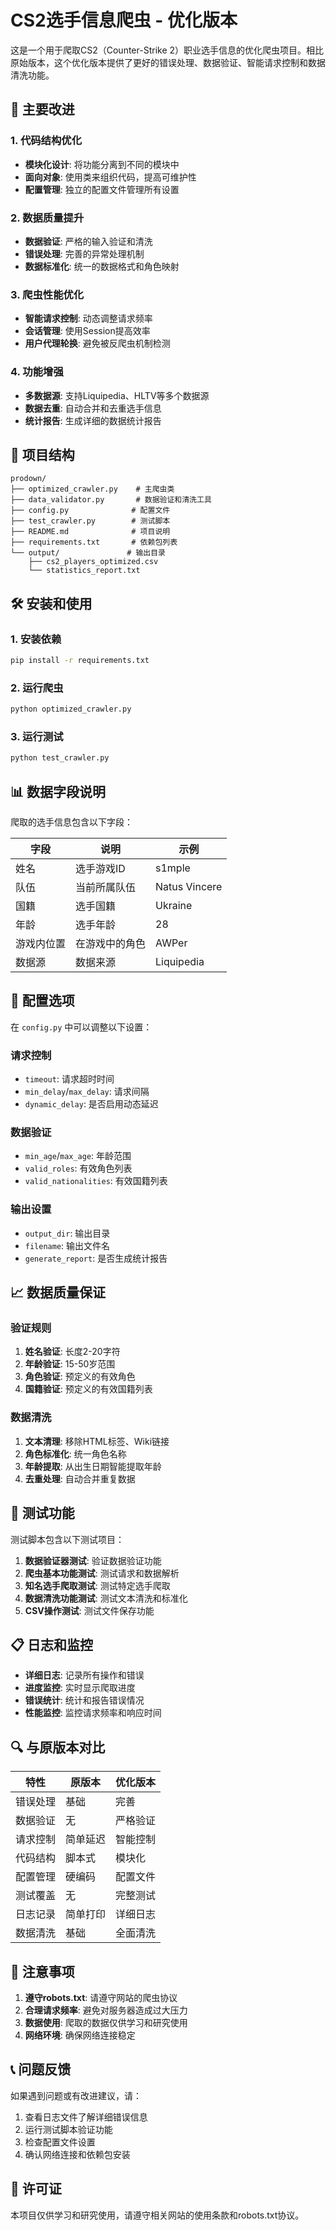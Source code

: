 # CS2选手信息爬虫 - 优化版本

这是一个用于爬取CS2（Counter-Strike 2）职业选手信息的优化爬虫项目。相比原始版本，这个优化版本提供了更好的错误处理、数据验证、智能请求控制和数据清洗功能。

## 🚀 主要改进

### 1. 代码结构优化
- **模块化设计**: 将功能分离到不同的模块中
- **面向对象**: 使用类来组织代码，提高可维护性
- **配置管理**: 独立的配置文件管理所有设置

### 2. 数据质量提升
- **数据验证**: 严格的输入验证和清洗
- **错误处理**: 完善的异常处理机制
- **数据标准化**: 统一的数据格式和角色映射

### 3. 爬虫性能优化
- **智能请求控制**: 动态调整请求频率
- **会话管理**: 使用Session提高效率
- **用户代理轮换**: 避免被反爬虫机制检测

### 4. 功能增强
- **多数据源**: 支持Liquipedia、HLTV等多个数据源
- **数据去重**: 自动合并和去重选手信息
- **统计报告**: 生成详细的数据统计报告

## 📁 项目结构

```
prodown/
├── optimized_crawler.py    # 主爬虫类
├── data_validator.py       # 数据验证和清洗工具
├── config.py              # 配置文件
├── test_crawler.py        # 测试脚本
├── README.md              # 项目说明
├── requirements.txt       # 依赖包列表
└── output/               # 输出目录
    ├── cs2_players_optimized.csv
    └── statistics_report.txt
```

## 🛠️ 安装和使用

### 1. 安装依赖

```bash
pip install -r requirements.txt
```

### 2. 运行爬虫

```bash
python optimized_crawler.py
```

### 3. 运行测试

```bash
python test_crawler.py
```

## 📊 数据字段说明

爬取的选手信息包含以下字段：

| 字段 | 说明 | 示例 |
|------|------|------|
| 姓名 | 选手游戏ID | s1mple |
| 队伍 | 当前所属队伍 | Natus Vincere |
| 国籍 | 选手国籍 | Ukraine |
| 年龄 | 选手年龄 | 28 |
| 游戏内位置 | 在游戏中的角色 | AWPer |
| 数据源 | 数据来源 | Liquipedia |

## 🔧 配置选项

在 `config.py` 中可以调整以下设置：

### 请求控制
- `timeout`: 请求超时时间
- `min_delay`/`max_delay`: 请求间隔
- `dynamic_delay`: 是否启用动态延迟

### 数据验证
- `min_age`/`max_age`: 年龄范围
- `valid_roles`: 有效角色列表
- `valid_nationalities`: 有效国籍列表

### 输出设置
- `output_dir`: 输出目录
- `filename`: 输出文件名
- `generate_report`: 是否生成统计报告

## 📈 数据质量保证

### 验证规则
1. **姓名验证**: 长度2-20字符
2. **年龄验证**: 15-50岁范围
3. **角色验证**: 预定义的有效角色
4. **国籍验证**: 预定义的有效国籍列表

### 数据清洗
1. **文本清理**: 移除HTML标签、Wiki链接
2. **角色标准化**: 统一角色名称
3. **年龄提取**: 从出生日期智能提取年龄
4. **去重处理**: 自动合并重复数据

## 🧪 测试功能

测试脚本包含以下测试项目：

1. **数据验证器测试**: 验证数据验证功能
2. **爬虫基本功能测试**: 测试请求和数据解析
3. **知名选手爬取测试**: 测试特定选手爬取
4. **数据清洗功能测试**: 测试文本清洗和标准化
5. **CSV操作测试**: 测试文件保存功能

## 📋 日志和监控

- **详细日志**: 记录所有操作和错误
- **进度监控**: 实时显示爬取进度
- **错误统计**: 统计和报告错误情况
- **性能监控**: 监控请求频率和响应时间

## 🔍 与原版本对比

| 特性 | 原版本 | 优化版本 |
|------|--------|----------|
| 错误处理 | 基础 | 完善 |
| 数据验证 | 无 | 严格验证 |
| 请求控制 | 简单延迟 | 智能控制 |
| 代码结构 | 脚本式 | 模块化 |
| 配置管理 | 硬编码 | 配置文件 |
| 测试覆盖 | 无 | 完整测试 |
| 日志记录 | 简单打印 | 详细日志 |
| 数据清洗 | 基础 | 全面清洗 |

## 🚨 注意事项

1. **遵守robots.txt**: 请遵守网站的爬虫协议
2. **合理请求频率**: 避免对服务器造成过大压力
3. **数据使用**: 爬取的数据仅供学习和研究使用
4. **网络环境**: 确保网络连接稳定

## 📞 问题反馈

如果遇到问题或有改进建议，请：

1. 查看日志文件了解详细错误信息
2. 运行测试脚本验证功能
3. 检查配置文件设置
4. 确认网络连接和依赖包安装

## 📄 许可证

本项目仅供学习和研究使用，请遵守相关网站的使用条款和robots.txt协议。 